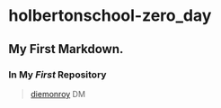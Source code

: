 # holbertonschool-zero_day
## My **First** Markdown.
### In My _First_ Repository
> [diemonroy](https://github.com/diemonroy/holbertonschool-zero_day.githttps://github.com/diemonroy/holbertonschool-zero_day.git"Title")
DM
